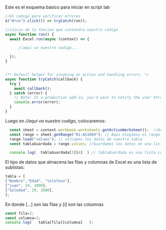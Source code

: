 
Este es el esquema básico para iniciar en script lab
```javascript
//Un codigo para verificar errores
$("#run").click(() => tryCatch(run));

//inicio de la funcion que contendra nuestro codigo
async function run() {
  await Excel.run(async (context) => {

      //aqui va nuestro codigo...

  });
}


/** Default helper for invoking an action and handling errors. */
async function tryCatch(callback) {
  try {
    await callback();
  } catch (error) {
    // Note: In a production add-in, you'd want to notify the user through your add-in's UI.
    console.error(error);
  }
}
```
Luego en *//aqui va nuestro codigo*,  colocaremos:

```javascript
  const sheet = context.workbook.worksheets.getActiveWorksheet();  //Activa la hoja que queremos utilizar en excel
  const range = sheet.getRange("B1:AS1069"); // Aqui elegimos el rango de tabla que queremos capturar en nuestro codigo
  range.load("values"); // volcamos los datos de nuestra tabla
  const tablaGuardada = range.values; //Guardamos los datos en una lista de sublistas

  console.log(  tablaGuardada[3][4]  ) // tablaGuardada es una lista con sublistas, una estructura de datos normal.
```
 
El tipo de datos que almacena las filas y columnas de Excel es una lista de sublistas:
```javascript
tabla = [
["Nombre","Edad", "telefono"],
["juan", 34, 1000],
["Soledad", 29, 2000],
];
```
En donde [...] son las filas y [i] son las columnas

```javascript
const fila=2;
const columna=2;
console.log(   tabla[fila][columna]   );
```
